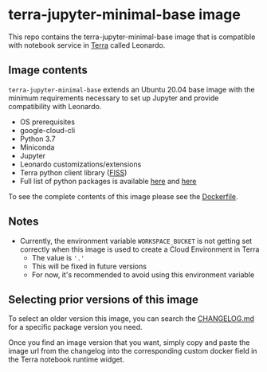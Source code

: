 # terra-jupyter-minimal-base image

This repo contains the terra-jupyter-minimal-base image that is compatible with 
notebook service in [Terra]("https://app.terra.bio/") called Leonardo.

## Image contents

`terra-jupyter-minimal-base` extends an Ubuntu 20.04 base image with the minimum 
requirements necessary to set up Jupyter and provide compatibility with Leonardo.

- OS prerequisites
- google-cloud-cli
- Python 3.7
- Miniconda
- Jupyter
- Leonardo customizations/extensions
- Terra python client library ([FISS](https://github.com/broadinstitute/fiss))
- Full list of python packages is available [here](requirements.txt) and 
  [here](requirements_gcc.txt)

To see the complete contents of this image please see the [Dockerfile](./Dockerfile).

## Notes

- Currently, the environment variable `WORKSPACE_BUCKET` is not getting set 
  correctly when this image is used to create a Cloud Environment in Terra
  - The value is `'.'`
  - This will be fixed in future versions
  - For now, it's recommended to avoid using this environment variable

## Selecting prior versions of this image

To select an older version this image, you can search the [CHANGELOG.md](./CHANGELOG.md) 
for a specific package version you need.

Once you find an image version that you want, simply copy and paste the image 
url from the changelog into the corresponding custom docker field in the Terra 
notebook runtime widget. 

